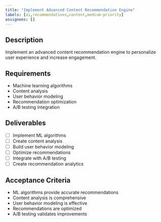 ```yaml
---
title: "Implement Advanced Content Recommendation Engine"
labels: [ai,recommendations,content,medium-priority]
assignees: []
---
```



## Description
Implement an advanced content recommendation engine to personalize user experience and increase engagement.

## Requirements
- Machine learning algorithms
- Content analysis
- User behavior modeling
- Recommendation optimization
- A/B testing integration

## Deliverables
- [ ] Implement ML algorithms
- [ ] Create content analysis
- [ ] Build user behavior modeling
- [ ] Optimize recommendations
- [ ] Integrate with A/B testing
- [ ] Create recommendation analytics

## Acceptance Criteria
- ML algorithms provide accurate recommendations
- Content analysis is comprehensive
- User behavior modeling is effective
- Recommendations are optimized
- A/B testing validates improvements

